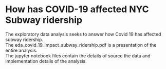 # How has COVID-19 affected NYC Subway ridership
The exploratory data analysis seeks to answer how Covid 19 has affected subway ridership.<br>
The eda_covid_19_impact_subway_ridership.pdf is a presentation of the entire analysis.<br>
The jupyter notebook files contain the details of source the data and implementation details of the analysis.<br>
